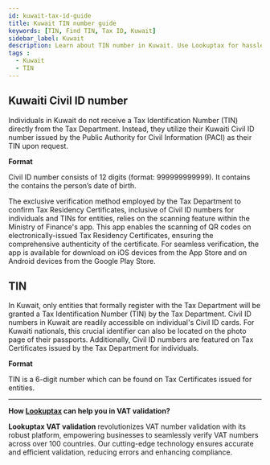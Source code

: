 ```yaml
---
id: kuwait-tax-id-guide
title: Kuwait TIN number guide
keywords: [TIN, Find TIN, Tax ID, Kuwait]
sidebar_label: Kuwait
description: Learn about TIN number in Kuwait. Use Lookuptax for hassle-free tax id validation in Kuwait and other 100+ countries
tags : 
  - Kuwait
  - TIN
---
```


## Kuwaiti Civil ID number

Individuals in Kuwait do not receive a Tax Identification Number (TIN) directly from the Tax Department. Instead, they 
utilize their Kuwaiti Civil ID number issued by the Public Authority for Civil Information (PACI) as their TIN upon request. 

**Format**

Civil ID number consists of 12 digits (format: 999999999999). It contains the contains the person’s date of birth.


The exclusive verification method employed by the Tax Department to confirm Tax Residency Certificates, inclusive of Civil ID numbers for individuals and TINs for entities, relies on the scanning feature within the Ministry of Finance's app. This app enables the scanning of QR codes on electronically-issued Tax Residency Certificates, ensuring the comprehensive authenticity of the certificate. For seamless verification, the app is available for download on iOS devices from the App Store and on Android devices from the Google Play Store.

## TIN 

In Kuwait, only entities that formally register with the Tax Department will be granted a Tax Identification Number (TIN) by the Tax Department. Civil ID numbers in Kuwait are readily accessible on individual's Civil ID cards. For Kuwaiti nationals, this crucial identifier can also be located on the photo page of their passports. Additionally, Civil ID numbers are featured on Tax Certificates issued by the Tax Department for individuals.

**Format**

TIN is a 6-digit number which can be found on Tax Certificates issued for entities.

----
**How [Lookuptax](https://lookuptax.com/) can help you in VAT validation?**

**Lookuptax VAT validation** revolutionizes VAT number validation with its robust platform, empowering businesses to seamlessly verify VAT numbers across over 100 countries. Our cutting-edge technology ensures accurate and efficient validation, reducing errors and enhancing compliance.
